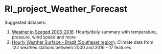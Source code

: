 # RI_project_Weather_Forecast

Suggested datasets:
1. [Weather in Szeged 2006-2016](https://www.kaggle.com/budincsevity/szeged-weather). Hourly/daily summary with temperature, pressure, wind speed and more
2. [Hourly Weather Surface - Brazil (Southeast region)](https://www.kaggle.com/PROPPG-PPG/hourly-weather-surface-brazil-southeast-region). Climate data from 122 weathes stations between 2000 and 2016 - 17 features
